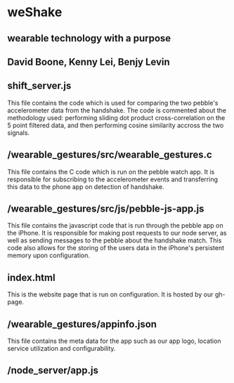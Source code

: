 weShake
=======
wearable technology with a purpose 
----------------------------------
David Boone, Kenny Lei, Benjy Levin
-----------------------------------


shift_server.js
---------------

This file contains the code which is used for comparing the two pebble's accelerometer data from the handshake. 
The code is commented about the methodology used: 
performing sliding dot product cross-correlation on the 5 point filtered data, and then performing
cosine similarity accross the two signals. 

/wearable_gestures/src/wearable_gestures.c
------------------------------------------

This file contains the C code which is run on the pebble watch app. It is responsible for subscribing to the accelerometer
events and transferring this data to the phone app on detection of handshake.

/wearable_gestures/src/js/pebble-js-app.js
------------------------------------------

This file contains the javascript code that is run through the pebble app on the iPhone. It is responsible for making post
requests to our node server, as well as sending messages to the pebble about the handshake match. This code also allows
for the storing of the users data in the iPhone's persistent memory upon configuration. 

index.html
----------

This is the website page that is run on configuration. It is hosted by our gh-page.

/wearable_gestures/appinfo.json
-------------------------------

This file contains the meta data for the app such as our app logo, location service utilization and configurability. 

/node_server/app.js
-------------------

